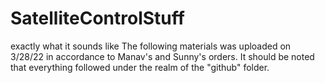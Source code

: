 # SatelliteControlStuff
exactly what it sounds like
The following materials was uploaded on 3/28/22 in accordance to Manav's and Sunny's orders. 
It should be noted that everything followed under the realm of the "github" folder. 
